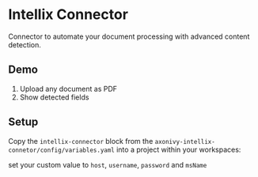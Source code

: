 # Intellix Connector

Connector to automate your document processing with advanced content detection.

## Demo

1. Upload any document as PDF
2. Show detected fields

## Setup

Copy the `intellix-connector` block from the `axonivy-intellix-connetor/config/variables.yaml` into a project within your workspaces:

set your custom value to `host`, `username`, `password` and `msName`

